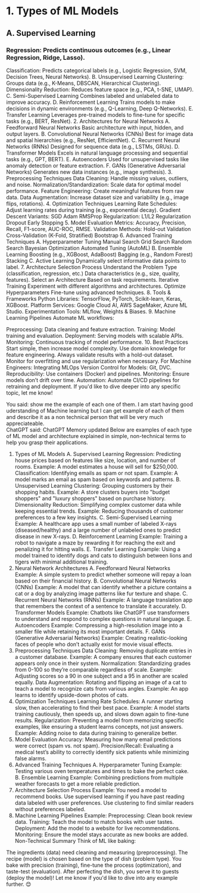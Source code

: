 # 1. Types of ML Models
## A. Supervised Learning
### Regression: Predicts continuous outcomes (e.g., Linear Regression, Ridge, Lasso).
Classification: Predicts categorical labels (e.g., Logistic Regression, SVM, Decision Trees, Neural Networks).
B. Unsupervised Learning
Clustering: Groups data (e.g., K-Means, DBSCAN, Hierarchical Clustering).
Dimensionality Reduction: Reduces feature space (e.g., PCA, t-SNE, UMAP).
C. Semi-Supervised Learning
Combines labeled and unlabeled data to improve accuracy.
D. Reinforcement Learning
Trains models to make decisions in dynamic environments (e.g., Q-Learning, Deep Q-Networks).
E. Transfer Learning
Leverages pre-trained models to fine-tune for specific tasks (e.g., BERT, ResNet).
2. Architectures for Neural Networks
A. Feedforward Neural Networks
Basic architecture with input, hidden, and output layers.
B. Convolutional Neural Networks (CNNs)
Best for image data and spatial hierarchies (e.g., ResNet, EfficientNet).
C. Recurrent Neural Networks (RNNs)
Designed for sequence data (e.g., LSTMs, GRUs).
D. Transformer Models
Excels in natural language processing and sequential tasks (e.g., GPT, BERT).
E. Autoencoders
Used for unsupervised tasks like anomaly detection or feature extraction.
F. GANs (Generative Adversarial Networks)
Generates new data instances (e.g., image synthesis).
3. Preprocessing Techniques
Data Cleaning: Handle missing values, outliers, and noise.
Normalization/Standardization: Scale data for optimal model performance.
Feature Engineering: Create meaningful features from raw data.
Data Augmentation: Increase dataset size and variability (e.g., image flips, rotations).
4. Optimization Techniques
Learning Rate Schedules: Adjust learning rates during training (e.g., exponential decay).
Gradient Descent Variants:
SGD
Adam
RMSProp
Regularization:
L1/L2 Regularization
Dropout
Early Stopping
5. Model Evaluation
Metrics: Accuracy, Precision, Recall, F1-score, AUC-ROC, RMSE.
Validation Methods:
Hold-out Validation
Cross-Validation (K-Fold, Stratified)
Bootstrap
6. Advanced Training Techniques
A. Hyperparameter Tuning
Manual Search
Grid Search
Random Search
Bayesian Optimization
Automated Tuning (AutoML)
B. Ensemble Learning
Boosting (e.g., XGBoost, AdaBoost)
Bagging (e.g., Random Forest)
Stacking
C. Active Learning
Dynamically select informative data points to label.
7. Architecture Selection Process
Understand the Problem
Type (classification, regression, etc.)
Data characteristics (e.g., size, quality, features).
Select an Architecture
Based on task requirements.
Iterative Training
Experiment with different algorithms and architectures.
Optimize Hyperparameters
Fine-tune using advanced techniques.
8. Tools & Frameworks
Python Libraries: TensorFlow, PyTorch, Scikit-learn, Keras, XGBoost.
Platform Services: Google Cloud AI, AWS SageMaker, Azure ML Studio.
Experimentation Tools: MLflow, Weights & Biases.
9. Machine Learning Pipelines
Automate ML workflows:

Preprocessing: Data cleaning and feature extraction.
Training: Model training and evaluation.
Deployment: Serving models with scalable APIs.
Monitoring: Continuous tracking of model performance.
10. Best Practices
Start simple, then increase model complexity.
Use domain knowledge for feature engineering.
Always validate results with a hold-out dataset.
Monitor for overfitting and use regularization when necessary.
For Machine Engineers: Integrating MLOps
Version Control for Models: Git, DVC.
Reproducibility: Use containers (Docker) and pipelines.
Monitoring: Ensure models don’t drift over time.
Automation: Automate CI/CD pipelines for retraining and deployment.
If you'd like to dive deeper into any specific topic, let me know!







You said:
show me the example of each one of them. I am start having good uderstanding of Machine learning but I can get example of each of them and describe it as a non technical person that will be very much appreciateable.  
ChatGPT said:
ChatGPT
Memory updated
Below are examples of each type of ML model and architecture explained in simple, non-technical terms to help you grasp their applications.

1. Types of ML Models
A. Supervised Learning
Regression: Predicting house prices based on features like size, location, and number of rooms.
Example: A model estimates a house will sell for $250,000.
Classification: Identifying emails as spam or not spam.
Example: A model marks an email as spam based on keywords and patterns.
B. Unsupervised Learning
Clustering: Grouping customers by their shopping habits.
Example: A store clusters buyers into "budget shoppers" and "luxury shoppers" based on purchase history.
Dimensionality Reduction: Simplifying complex customer data while keeping essential trends.
Example: Reducing thousands of customer preferences to a few key insights.
C. Semi-Supervised Learning
Example: A healthcare app uses a small number of labeled X-rays (diseased/healthy) and a large number of unlabeled ones to predict disease in new X-rays.
D. Reinforcement Learning
Example: Training a robot to navigate a maze by rewarding it for reaching the exit and penalizing it for hitting walls.
E. Transfer Learning
Example: Using a model trained to identify dogs and cats to distinguish between lions and tigers with minimal additional training.
2. Neural Network Architectures
A. Feedforward Neural Networks
Example: A simple system to predict whether someone will repay a loan based on their financial history.
B. Convolutional Neural Networks (CNNs)
Example: A model that can identify whether a picture contains a cat or a dog by analyzing image patterns like fur texture and shape.
C. Recurrent Neural Networks (RNNs)
Example: A language translation app that remembers the context of a sentence to translate it accurately.
D. Transformer Models
Example: Chatbots like ChatGPT use transformers to understand and respond to complex questions in natural language.
E. Autoencoders
Example: Compressing a high-resolution image into a smaller file while retaining its most important details.
F. GANs (Generative Adversarial Networks)
Example: Creating realistic-looking faces of people who don’t actually exist for movie visual effects.
3. Preprocessing Techniques
Data Cleaning: Removing duplicate entries in a customer database.
Example: A company ensures that each customer appears only once in their system.
Normalization: Standardizing grades from 0-100 so they’re comparable regardless of scale.
Example: Adjusting scores so a 90 in one subject and a 95 in another are scaled equally.
Data Augmentation: Rotating and flipping an image of a cat to teach a model to recognize cats from various angles.
Example: An app learns to identify upside-down photos of cats.
4. Optimization Techniques
Learning Rate Schedules: A runner starting slow, then accelerating to find their best pace.
Example: A model starts training cautiously, then speeds up, and slows down again to fine-tune results.
Regularization: Preventing a model from memorizing specific examples, like ensuring a student learns concepts, not just answers.
Example: Adding noise to data during training to generalize better.
5. Model Evaluation
Accuracy: Measuring how many email predictions were correct (spam vs. not spam).
Precision/Recall: Evaluating a medical test’s ability to correctly identify sick patients while minimizing false alarms.
6. Advanced Training Techniques
A. Hyperparameter Tuning
Example: Testing various oven temperatures and times to bake the perfect cake.
B. Ensemble Learning
Example: Combining predictions from multiple weather forecasts to get a more reliable prediction.
7. Architecture Selection Process
Example:
You need a model to recommend books.
Use supervised learning if you have past reading data labeled with user preferences.
Use clustering to find similar readers without preferences labeled.
8. Machine Learning Pipelines
Example:
Preprocessing: Clean book review data.
Training: Teach the model to match books with user tastes.
Deployment: Add the model to a website for live recommendations.
Monitoring: Ensure the model stays accurate as new books are added.
Non-Technical Summary
Think of ML like baking:

The ingredients (data) need cleaning and measuring (preprocessing).
The recipe (model) is chosen based on the type of dish (problem type).
You bake with precision (training), fine-tune the process (optimization), and taste-test (evaluation).
After perfecting the dish, you serve it to guests (deploy the model)!
Let me know if you'd like to dive into any example further. 😊






